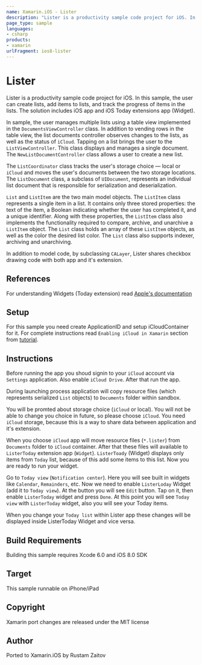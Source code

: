 ```yaml
---
name: Xamarin.iOS - Lister
description: "Lister is a productivity sample code project for iOS. In this sample, the user can create lists, add items to lists, and track the progress #ios8"
page_type: sample
languages:
- csharp
products:
- xamarin
urlFragment: ios8-lister
---
```

# Lister

Lister is a productivity sample code project for iOS. In this sample,
the user can create lists, add items to lists, and track the progress
of items in the lists.  The solution includes iOS app and iOS Today
extensions app (Widget).

In sample, the user manages multiple lists using a table view
implemented in the `DocumentsViewController` class. In addition to
vending rows in the table view, the list documents controller observes
changes to the lists, as well as the status of `iCloud`. Tapping on a
list brings the user to the `ListViewController`. This class displays
and manages a single document. The `NewListDocumentController` class
allows a user to create a new list.

The `ListCoordinator` class tracks the user's storage choice — local
or `iCloud` and moves the user's documents between the two storage
locations. The `ListDocument` class, a subclass of `UIDocument`,
represents an individual list document that is responsible for
serialization and deserialization.

`List` and `ListItem` are the two main model objects. The `ListItem`
class represents a single item in a list. It contains only three
stored properties: the text of the item, a Boolean indicating whether
the user has completed it, and a unique identifier. Along with these
properties, the `ListItem` class also implements the functionality
required to compare, archive, and unarchive a `ListItem` object. The
`List` class holds an array of these `ListItem` objects, as well as
the color the desired list color. The `List` class also supports
indexer, archiving and unarchiving.

In addition to model code, by subclassing `CALayer`, Lister shares
checkbox drawing code with both app and it's extension.

## References

For understanding Widgets (Today extension) read [Apple's
documentation](https://developer.apple.com/library/prerelease/mac/documentation/General/Conceptual/ExtensibilityPG/NotificationCenter.html#//apple_ref/doc/uid/TP40014214-CH11-SW1)

## Setup

For this sample you need create ApplicationID and setup
iCloudContainer for it. For complete instructions read `Enabling
iCloud in Xamarin` section from
[tutorial](http://developer.xamarin.com/guides/ios/platform_features/introduction_to_the_document_picker/).

## Instructions

Before running the app you shoud signin to your `iCloud` account via
`Settings` application. Also enable `iCloud Drive`.  After that run
the app.

During launching process application will copy resource files (which
represents serialized `List` objects) to `Documents` folder within
sandbox.

You will be promted about storage choice (`iCloud` or local). You will
not be able to change you choice in future, so please choose
`iCloud`. You need `iCloud` storage, because this is a way to share
data between application and it's extension.

When you choose `iCloud` app will move resource files (`*.lister`)
from `Documents` folder to `iCloud` container. After that these files
will available to `ListerToday` extension app (`Widget`).
`ListerToady` (Widget) displays only items from `Today` list, because
of this add some items to this list. Now you are ready to run your
widget.

Go to `Today view` (`Notification center`). Here you will see built in
widgets like `Calendar`, `Remainders`, etc. Now we need to enable
`ListerLoday` Widget (add it to `Today view`). At the button you will
see `Edit` button. Tap on it, then enable `ListerToday` widget and
press `Done`. At this point you will see `Today view` with
`ListerToday` widget, also you will see your Today items.

When you change your `Today list` within Lister app these changes will
be displayed inside ListerToday Widget and vice versa.

## Build Requirements

Building this sample requires Xcode 6.0 and iOS 8.0 SDK

## Target
This sample runnable on iPhone/iPad

## Copyright

Xamarin port changes are released under the MIT license

## Author 

Ported to Xamarin.iOS by Rustam Zaitov
